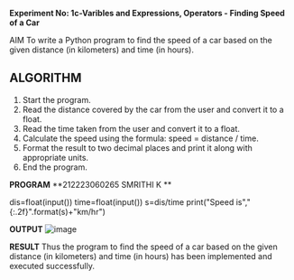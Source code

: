 **Experiment No: 1c-Varibles and Expressions, Operators -  Finding Speed of a Car**

AIM
To write a Python program to find the speed of a car based on the given distance (in kilometers) and time (in hours).

## ALGORITHM
1. Start the program.
2. Read the distance covered by the car from the user and convert it to a float.
3. Read the time taken from the user and convert it to a float.
4. Calculate the speed using the formula: speed = distance / time.
5. Format the result to two decimal places and print it along with appropriate units.
6. End the program.

**PROGRAM**
**212223060265
SMRITHI K
**

dis=float(input())
time=float(input())
s=dis/time
print("Speed is","{:.2f}".format(s)+"km/hr")


**OUTPUT**
![image](https://github.com/user-attachments/assets/02d744d1-e9bb-458a-bced-bd80b710a7a1)



**RESULT**
Thus the program to find the speed of a car based on the given distance (in kilometers) and time (in hours) has been implemented and executed successfully.
